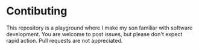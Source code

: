 # Contibuting
This repository is a playground where I make my son familiar with software development. You are welcome to post issues, but please don't expect rapid action. Pull requests are not appreciated.
